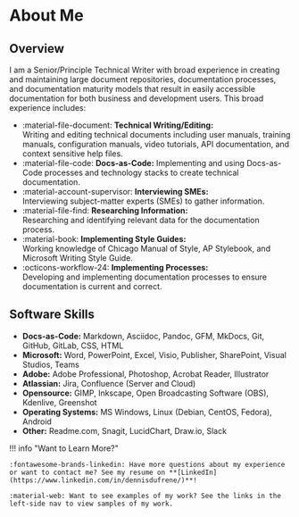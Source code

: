 # About Me

## Overview

I am a Senior/Principle Technical Writer with broad experience in creating and maintaining large document repositories, documentation processes, and documentation maturity models that result in easily accessible documentation for both business and development users. This broad experience includes:

<div class="grid cards" markdown>

- :material-file-document: **Technical Writing/Editing:** <br> Writing and editing technical documents including user manuals, training manuals, configuration manuals, video tutorials, API documentation, and context sensitive help files.
- :material-file-code: **Docs-as-Code:** Implementing and using Docs-as-Code processes and technology stacks to create technical documentation. 
- :material-account-supervisor: **Interviewing SMEs:** <br> Interviewing subject-matter experts (SMEs) to gather information.
- :material-file-find: **Researching Information:** <br> Researching and identifying relevant data for the documentation process. 
- :material-book: **Implementing Style Guides:** <br> Working knowledge of Chicago Manual of Style, AP Stylebook, and Microsoft Writing Style Guide.
- :octicons-workflow-24: **Implementing Processes:** <br> Developing and implementing documentation processes to ensure documentation is current and correct.

</div>

## Software Skills

* **Docs-as-Code:** Markdown, Asciidoc, Pandoc, GFM, MkDocs, Git, GitHub, GitLab, CSS, HTML
* **Microsoft:** Word, PowerPoint, Excel, Visio, Publisher, SharePoint, Visual Studios, Teams
* **Adobe:** Adobe Professional, Photoshop, Acrobat Reader, Illustrator
* **Atlassian:** Jira, Confluence (Server and Cloud)
* **Opensource:** GIMP, Inkscape, Open Broadcasting Software (OBS), Kdenlive, Greenshot
* **Operating Systems:** MS Windows, Linux (Debian, CentOS, Fedora), Android
* **Other:** Readme.com, Snagit, LucidChart, Draw.io, Slack

!!! info "Want to Learn More?"

    :fontawesome-brands-linkedin: Have more questions about my experience or want to contact me? See my resume on **[LinkedIn](https://www.linkedin.com/in/dennisdufrene/)**!
	
	:material-web: Want to see examples of my work? See the links in the left-side nav to view samples of my work.
	
